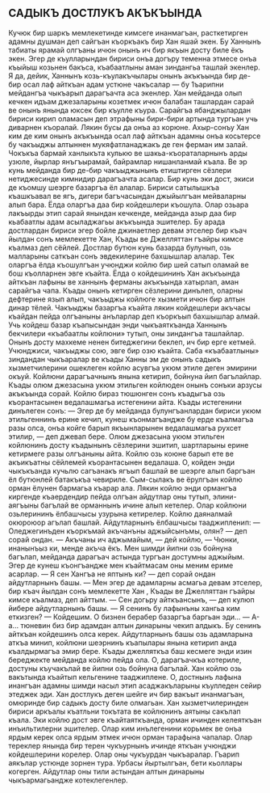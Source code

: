 ## САДЫКЪ ДОСТЛУКЪ АКЪКЪЫНДА

Кучюк бир шаркъ мемлекетинде кимсеге инанмагъан, расткетирген адамны душман деп сайгъан къоркъакъ бир Хан яшай экен. Бу Ханнынъ табиаты ярамай олгъаны ичюн онынъ ич бир якъын досту биле ёкъ экен. Эгер де къулларындан бириси онъа догъру теменна этмесе онъа къыйыш козьнен бакъса, къабаатлыны аман зиндангьа ташлай экенлер. Я да, дейик, Ханнынъ козь-къулакъчылары онынъ акъкъында бир де-бир осал лаф айткъан адам устюне чакъсалар — бу 1ъарипни мейдангъа чыкъарып дарагъачта аса экенлер.
Хан мейданда олып кечкен идъам джезаларыны козетмек ичюн балабан ташлардан сарай ве онынъ янында юксек бир къулле къура. Сарайгъа ябанджылардан бириси кирип оламасын деп этрафыны бири-бири артында тургьан учь диварнен къоралай. Лякин бусы да онъа аз корюне. Ахыр-сонъу Хан ким де ким онынъ акъкъында осал лаф айткъан адамны онъа косьтерсе бу чакъыджы алтыннен мукяфатланаджакъ де ген ферман им залай.
Чокъкъа бармай ханлыкъта кулькю ве шакьа-къораталарнынъ арды узюле, йырлар янъгъырамай, байрамлар нишанланмай къала. Ве эр кунь мейданда бир де-бир чакъыджынынъ етиштирген сёзлери нетиджесинде кимнидир дарагъачта асалар.
Бир кунь эки дост, экиси де къомшу шеэрге базаргъа ёл алалар. Бириси сатылышкъа къашкъавал ве ягъ, дигери багъчасындан джыйылгъан мейваларны алып бара. Ёлда оларгъа даа бир койдешлери къошула. Олар озьара лакъырды этип сарай янындан кечкенде, мейданда азыр даа бир кьабаатлы адам асыладжагьы акъкъында эшителер. Бу арада достлардан бириси эгер бойле джинаетлер девам этселер бир къач йылдан сонъ мемлекетте Хан, Къады ве Джелляттан гъайры кимсе къалмаз деп сёйлей.
Достлар бутюн кунь базарда булунып, озь малларыны саткъан сонъ эвдекилерине бахшышлар алалар. Тек оларгъа ёлда къошулгъан учюнджи койлю бир шей сатып оламай ве бош къолларнен эвге къайта. Ёлда о койдешининъ Хан акъкъында айткъан лафыны ве ханнынъ ферманы акъкъында хатырлап, аман сарайгъа чапа. Къады онынъ кетирген сёзлерини динълеп, оларны дефтерине язып алып, чакъыджы койлюге хызмети ичюн бир алтын динар тёлей.
Чакъыджы базаргъа къайта лякин койдешлери акъчасы къайдан пейда олгъаныны анъларлар деп къоркъып бахшышлар алмай. Учь койдеш базар къапысындан энди чыкъаяткъанда Ханнынъ бекчилери «къабаатлы койлюни» тутып, оны зиндангъа ташлайлар. Онынъ досту махкеме ненен битеджегини беклеп, ич бир ерге кетмей. Учюнджиси, чакъыджы сою, эвге бир озю къайта.
Саба «къабаатлыны» зиндандан чыкъаралар ве къады Ханны эм де онынъ садыкъ хызметчилерини ошеклеген койлю асувгъа укюм этиле деген эмирини окъуй.
Койлюни дарагъачнынъ янына кетирип, бойнуна йип багълайлар. Къады олюм джезасына укюм этильген койлюден онынъ сонъки арзусы акъкъында сорай. Койлю бираз тюшюнген сонъ къадыгъа озь къорантасынен ведалашмагьа истегенини айта. Къады истегенини динълеген сонъ:
— Эгер де бу мейданда булунгъанлардан бириси укюм этильгеннинъ ерине кечип, кунеш къонмагъандже бу ерде къалмагъа разы олса, онъа койге барып якъынларынен ведалашмагьа рухсет этилир, — деп джевап бере.
Олюм джезасына укюм этильген койлюнинъ досту къадынынъ сёзлерини эшитип, шартларыны ерине кетирмеге разы олгъаныны айта.
Койлю озь коюне барып ете ве акъикъатны сёйлемей къорантасынен ведалаша. О, койден энди чыкъкъанда кучьлю сагъанакъ ягъып башлай ве шеэрге алып баргъан ёл бутюнлей батакъкъа чевириле. Сым-сылакъ ве ёрулгъан койлю орман ёлунен бармагьа къарар ала. Лякин койлю энди ормангъа киргенде къаердендир пейда олгъан айдутлар оны тутып, элини-аягъыны багълай ве орманнынъ ичине алып кетелер. Олар койлюни озьлерининъ ёлбашчысы узурына кетирелер. Койлю даяналмай окюроюор агълап башлай. Айдутларнынъ ёлбашчысы тааджипленип:
— Оледжегинъден къоркъмай акъчанъны аджыйсынъмы, олян? — деп сорай ондан.
— Акъчаны ич аджымайым, — дей койлю, — Чюнки, инанынъыз ки, менде акъча ёкъ. Мен шимди йипни озь бойнуна багълап, мейданда дарагъач астында тургъан достумны аджыйым. Эгер де кунеш къонгъандже мен къайтмасам оны меним ериме асарлар.
— Я сен Хангъа не яптынъ ки? — деп сорай ондан айдутларнынъ башы.
— Мен эгер де адамларны асмагьа девам этселер, бир къач йылдан сонъ мемлекетте Хан , Къады ве Джелляттан гъайры кимсе къалмаз, деп айттым. — Сен догьру айткъансынъ, — деп кулюп йибере айдутларнынъ башы. — Я сенинъ бу лафынъны хангьа ким еткизген?
— Койдешим. О бизнен берабер базаргъа баргьан эди...
— А-а... тюневин биз бир адамдан алтын динарыны чекип алдыкъ. Бу сенинъ айткъан койдешинъ олса керек.
Айдутларнынъ башы озь адамларына аткъа минип, койлюни шеэрнинъ къапылары янына кетирип анда къалдырмагъа эмир бере. Къады джелляткъа баш кесмеге энди изин береджекте мейданда койлю пейда ола. О, дарагъачкъа котериле, достуны къучакълай ве йипни озь бойнуна багълай.
Хан койлю озь вакътында къайтып кельгенине тааджиплене. О, достнынъ лафына инангъан адамны шимди насыл этип асаджакъларыны къулледен сейир этеджек эди. Хан достлукъ деген шейге ич бир вакъыт инанмагъан, омюринде бир садыкъ досту биле олмагьан. Хан хызметчилеринден бириси аркъалы къатльни токътата ве койлюнинъ аятыны сакълап къала.
Эки койлю дост эвге къайтаяткъанда, орман ичинден келеяткъан инъильтилерни эшителер. Олар ким инълегенини корьмек ве онъа ярдым керек олса ярдым этмек ичюн орман тарафына чапалар. Олар тереклер янында бир терен чукъурнынъ ичинде яткъан учюнджи койдешлерини корелер. Олар оны чукъурдан чыкъаралар. Гъарип аякълар устюнде зорнен тура. Урбасы йыртылгъан, бети кьоллары когерген. Айдутлар оны тили астындан алтын динарыны чыкъармагьандже котеклегенлер.
